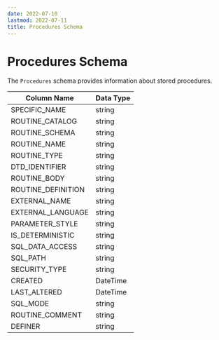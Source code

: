 ```yaml
---
date: 2022-07-10
lastmod: 2022-07-11
title: Procedures Schema
---
```


# Procedures Schema

The `Procedures` schema provides information about stored procedures.

Column Name | Data Type
--- | ---
SPECIFIC_NAME | string
ROUTINE_CATALOG | string
ROUTINE_SCHEMA | string
ROUTINE_NAME | string
ROUTINE_TYPE | string
DTD_IDENTIFIER | string
ROUTINE_BODY | string
ROUTINE_DEFINITION | string
EXTERNAL_NAME | string
EXTERNAL_LANGUAGE | string
PARAMETER_STYLE | string
IS_DETERMINISTIC | string
SQL_DATA_ACCESS | string
SQL_PATH | string
SECURITY_TYPE | string
CREATED | DateTime
LAST_ALTERED | DateTime
SQL_MODE | string
ROUTINE_COMMENT | string
DEFINER | string

